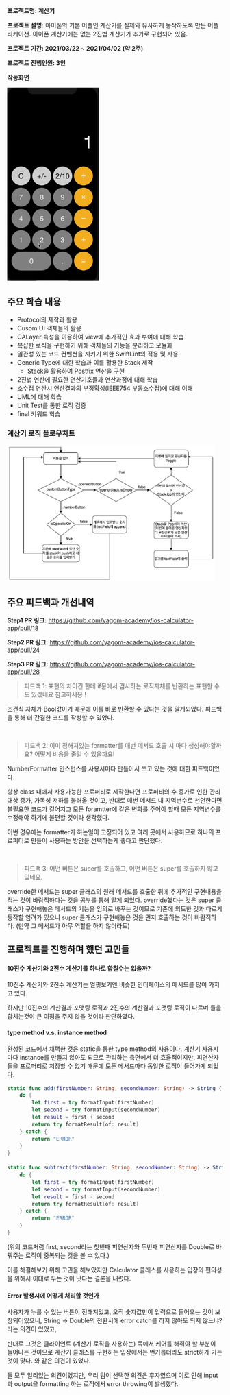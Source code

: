 **프로젝트명: 계산기**

**프로젝트 설명:** 아이폰의 기본 어플인 계산기를 실제와 유사하게 동작하도록 만든 어플리케이션. 아이폰 계산기에는 없는 2진법 계산기가 추가로 구현되어 있음.

**프로젝트 기간: 2021/03/22 ~ 2021/04/02 (약 2주)**

**프로젝트 진행인원: 3인**

**작동화면**

<img src="https://raw.githubusercontent.com/Neph3779/Blog-Image/forUpload/img/20220921212924.gif" alt="계산기 프로젝트 Step3" style="zoom:67%;" />



## 주요 학습 내용

- Protocol의 제작과 활용
- Cusom UI 객체들의 활용
- CALayer 속성을 이용하여 view에 추가적인 효과 부여에 대해 학습
- 복잡한 로직을 구현하기 위해 객체들의 기능을 분리하고 모듈화
- 일관성 있는 코드 컨벤션을 지키기 위한 SwiftLint의 적용 및 사용
- Generic Type에 대한 학습과 이를 활용한 Stack 제작
  - Stack을 활용하여 Postfix 연산을 구현
- 2진법 연산에 필요한 연산기호들과 연산과정에 대해 학습
- 소수점 연산시 연산결과의 부정확성(IEEE754 부동소수점)에 대해 이해
- UML에 대해 학습
- Unit Test를 통한 로직 검증
- final 키워드 학습



### 계산기 로직 플로우차트

<img src="https://raw.githubusercontent.com/Neph3779/Blog-Image/forUpload/img/20220921212756.png" alt="계산기 프로젝트 로직" style="zoom: 67%;" />



## 주요 피드백과 개선내역

**Step1 PR 링크:** https://github.com/yagom-academy/ios-calculator-app/pull/18

**Step2 PR 링크:** https://github.com/yagom-academy/ios-calculator-app/pull/24

**Step3 PR 링크:** https://github.com/yagom-academy/ios-calculator-app/pull/28



> 피드백 1: 표현의 차이긴 한데 if문에서 검사하는 로직자체를 반환하는 표현할 수도 있겠네요 참고하세용 !

조건식 자체가 Bool값이기 때문에 이를 바로 반환할 수 있다는 것을 알게되었다. 피드백을 통해 더 간결한 코드를 작성할 수 있었다.

<br/> 

> 피드백 2: 이미 정해져있는 formatter를 매번 메서드 호출 시 마다 생성해야할까요? 어떻게 비용을 줄일 수 있을까요!

NumberFormatter 인스턴스를 사용시마다 만들어서 쓰고 있는 것에 대한 피드백이었다.

 항상 class 내에서 사용가능한 프로퍼티로 제작한다면 프로퍼티의 수 증가로 인한 관리대상 증가, 가독성 저하를 불러올 것이고, 반대로 매번 메서드 내 지역변수로 선언한다면 불필요한 코드가 길어지고 모든 foramtter에 같은 변화를 주어야 할때 모든 지역변수를 수정해야 하기에 불편할 것이라 생각했다. 

이번 경우에는 formatter가 하는일이 고정되어 있고 여러 곳에서 사용하므로 하나의 프로퍼티로 만들어 사용하는 방안을 선택하는게 좋다고 판단했다.

<br/> 

> 피드백 3: 어떤 버튼은 super를 호출하고, 어떤 버튼은 super를 호출하지 않고 있네요.

override한 메서드는 super 클래스의 원래 메서드를 호출한 뒤에 추가적인 구현내용을 적는 것이 바람직하다는 것을 공부를 통해 알게 되었다. override했다는 것은 super 클래스가 구현해놓은 메서드의 기능을 임의로 바꾸는 것이므로 기존에 의도한 것과 다르게 동작할 염려가 있으니 super 클래스가 구현해놓은 것을 먼저 호출하는 것이 바람직하다. (만약 그 메서드가 아무 역할을 하지 않더라도)



## 프로젝트를 진행하며 했던 고민들

#### 10진수 계산기와 2진수 계산기를 하나로 합칠수는 없을까?

10진수 계산기와 2진수 계산기는 얼핏보기엔 비슷한 인터페이스의 메서드를 많이 가지고 있다.

하지만 10진수의 계산결과 포맷팅 로직과 2진수의 계산결과 포맷팅 로직이 다르며 둘을 합치는것이 큰 이점을 주지 않을 것이라 판단하였다.



#### type method v.s. instance method

완성된 코드에서 채택한 것은 static을 통한 type method의 사용이다. 계산기 사용시마다 instance를 만들지 않아도 되므로 관리하는 측면에서 더 효율적이지만, 피연산자들을 프로퍼티로 저장할 수 없기 때문에 모든 메서드마다 동일한 로직이 들어가게 되었다.

```swift
static func add(firstNumber: String, secondNumber: String) -> String {
    do {
        let first = try formatInput(firstNumber)
        let second = try formatInput(secondNumber)
        let result = first + second
        return try formatResult(of: result)
    } catch {
        return "ERROR"
    }
}
    
static func subtract(firstNumber: String, secondNumber: String) -> String {
    do {
        let first = try formatInput(firstNumber)
        let second = try formatInput(secondNumber)
        let result = first - second
        return try formatResult(of: result)
    } catch {
        return "ERROR"
    }
}
```

(위의 코드처럼 first, second라는 첫번째 피연산자와 두번째 피연산자를 Double로 바꿔주는 로직이 중복되는 것을 볼 수 있다.)

이를 해결해보기 위해 고민을 해보았지만 Calculator 클래스를 사용하는 입장의 편의성을 위해서 이대로 두는 것이 낫다는 결론을 내렸다. 



#### Error 발생시에 어떻게 처리할 것인가

사용자가 누를 수 있는 버튼이 정해져있고, 오직 숫자값만이 입력으로 들어오는 것이 보장되어있으니, String -> Double의 전환시에 error catch를 하지 않아도 되지 않느냐? 라는 의견이 있었고,

반대로 그것은 클라이언트 (계산기 로직을 사용하는) 쪽에서 케어를 해줘야 할 부분이 늘어나는 것이므로 계산기 클래스를 구현하는 입장에서는 번거롭더라도 strict하게 가는 것이 맞다. 와 같은 의견이 있었다.

둘 모두 일리있는 의견이었지만, 우리 팀이 선택한 의견은 후자였으며 이로 인해 input과 output을 formatting 하는 로직에서 error throwing이 발생했다.
